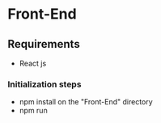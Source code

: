 # Front-End

## Requirements

- React js

### Initialization steps

- npm install on the "Front-End" directory
- npm run
